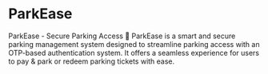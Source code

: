 # ParkEase
ParkEase - Secure Parking Access 🚗 
ParkEase is a smart and secure parking management system designed to streamline parking access with an OTP-based authentication system. It offers a seamless experience for users to pay &amp; park or redeem parking tickets with ease. 
